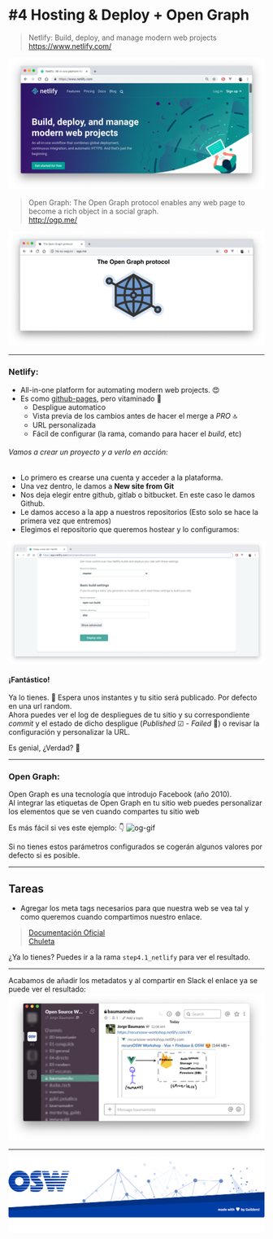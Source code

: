 # #4 Hosting & Deploy + Open Graph
> Netlify: Build, deploy, and manage modern web projects  
https://www.netlify.com/

![netlify](./assets/img/netlify.png)


> Open Graph: The Open Graph protocol enables any web page to become a rich object in a social graph.  
http://ogp.me/

![open-graph](./assets/img/og.png)

---

### Netlify:
- All-in-one platform for automating modern web projects. 😍
- Es como [github-pages](https://pages.github.com/), pero vitaminado 💊
  - Despligue automatico 
  - Vista previa de los cambios antes de hacer el merge a _PRO_ 🔝
  - URL personalizada 
  - Fácil de configurar (la rama, comando para hacer el _build_, etc)
  
###### Vamos a crear un proyecto y a verlo en acción:
- Lo primero es crearse una cuenta y acceder a la plataforma.
- Una vez dentro, le damos a **New site from Git** 
- Nos deja elegir entre github, gitlab o bitbucket. En este caso le damos Github.
- Le damos acceso a la app a nuestros repositorios (Esto solo se hace la primera vez que entremos)
- Elegimos el repositorio que queremos hostear y lo configuramos:

![netlify-config](./assets/img/netli-config.png)

#### ¡Fantástico!
Ya lo tienes. 👏 Espera unos instantes y tu sitio será publicado. Por defecto en una url random.    
Ahora puedes ver el log de despliegues de tu sitio y su correspondiente _commit_ y el estado de dicho despligue (_Published_ ☑ - _Failed_ 🤬) o revisar la configuración y personalizar la URL.   

Es genial, ¿Verdad? 🥰

---

### Open Graph:
Open Graph es una tecnología que introdujo Facebook (año 2010).  
Al integrar las etiquetas de Open Graph en tu sitio web puedes personalizar los elementos que se ven cuando compartes tu sitio web

Es más fácil si ves este ejemplo: 👇
![og-gif](./assets/img/opengraph.gif) 

Si no tienes estos parámetros configurados se cogerán algunos valores por defecto si es posible.

---

## Tareas 
- Agregar los meta tags necesarios para que nuestra web se vea tal y como queremos cuando compartimos nuestro enlace.
> [Documentación Oficial](http://ogp.me/#metadata)  
> [Chuleta](https://github.com/DevJourneyMadrid/june-18/blob/9cfb042919f8b9e44fb4d42b2f7106c952e0f2b7/public/index.html#L16)

¿Ya lo tienes? Puedes ir a la rama `step4.1_netlify` para ver el resultado.

---

Acabamos de añadir los metadatos y al compartir en Slack el enlace ya se puede ver el resultado:  
![og-preview](./assets/img/og-preview.png)


---
![footer](./assets/img/footer.png)
